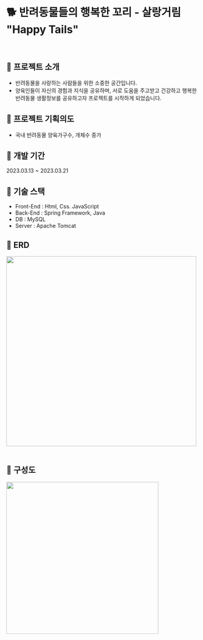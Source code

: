 # 🐕 반려동물들의 행복한 꼬리 - 살랑거림 "Happy Tails"

<br>

## 📄 프로젝트 소개
- 반려동물을 사랑하는 사람들을 위한 소중한 공간입니다.
- 양육인들이 자신의 경험과 지식을 공유하며, 서로 도움을 주고받고 건강하고 행복한 반려동물 생활정보를 공유하고자 프로젝트를 시작하게 되었습니다.

## 🎯 프로젝트 기획의도
- 국내 반려동물 양육가구수, 개체수 증가

## 📅 개발 기간
2023.03.13 ~ 2023.03.21

## 🔧 기술 스택
- Front-End : Html, Css. JavaScript
- Back-End : Spring Framework, Java
- DB : MySQL
- Server : Apache Tomcat

## 🔭 ERD
<img src='https://github.com/XCEVOR/final-dalrun-back/assets/97342269/17b145e2-8176-4bbf-ba15-c8ab71925cf4' width=500px text-align='center' />

<br>
<br>

## 📌 구성도
<img src='https://github.com/XCEVOR/final-dalrun-back/assets/97342269/144dc54c-f143-4027-a803-abafd0af8d20' width=400px text-align='center' />

<br>
<br>

